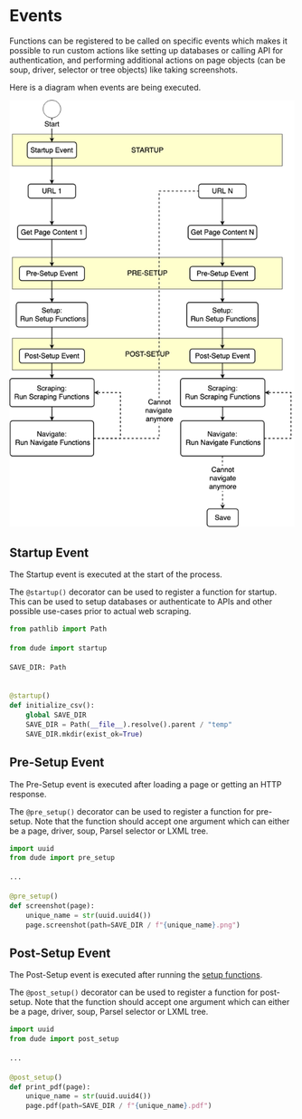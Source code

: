 # Events

Functions can be registered to be called on specific events which makes it possible to run custom actions like setting 
up databases or calling API for authentication, and performing additional actions on page objects
(can be soup, driver, selector or tree objects) like taking screenshots.

Here is a diagram when events are being executed.

![Events](../diagrams/events.png)

## Startup Event

The Startup event is executed at the start of the process. 

The `@startup()` decorator can be used to register a function for startup. 
This can be used to setup databases or authenticate to APIs and other possible use-cases prior to actual web scraping.

```python
from pathlib import Path

from dude import startup

SAVE_DIR: Path


@startup()
def initialize_csv():
    global SAVE_DIR
    SAVE_DIR = Path(__file__).resolve().parent / "temp"
    SAVE_DIR.mkdir(exist_ok=True)
```

## Pre-Setup Event

The Pre-Setup event is executed after loading a page or getting an HTTP response.

The `@pre_setup()` decorator can be used to register a function for pre-setup. 
Note that the function should accept one argument which can either be a page, driver, soup, Parsel selector or LXML tree.

```python
import uuid
from dude import pre_setup

...

@pre_setup()
def screenshot(page):
    unique_name = str(uuid.uuid4())
    page.screenshot(path=SAVE_DIR / f"{unique_name}.png")
```

## Post-Setup Event

The Post-Setup event is executed after running the [setup functions](https://roniemartinez.github.io/dude/advanced/01_setup.html).

The `@post_setup()` decorator can be used to register a function for post-setup. 
Note that the function should accept one argument which can either be a page, driver, soup, Parsel selector or LXML tree.

```python
import uuid
from dude import post_setup

...

@post_setup()
def print_pdf(page):
    unique_name = str(uuid.uuid4())
    page.pdf(path=SAVE_DIR / f"{unique_name}.pdf")
```
